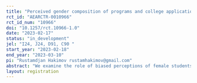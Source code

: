 ```yaml
---
title: "Perceived gender composition of programs and college applications"
rct_id: "AEARCTR-0010966"
rct_id_num: "10966"
doi: "10.1257/rct.10966-1.0"
date: "2023-02-17"
status: "in_development"
jel: "I24, J24, D91, C90 "
start_year: "2023-02-18"
end_year: "2023-03-10"
pi: "Rustamdjan Hakimov rustamhakimov@gmail.com"
abstract: "We examine the role of biased perceptions of female students about the gender composition of prestigious programs on application behavior for postsecondary education. "
layout: registration
---
```


